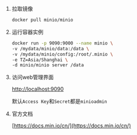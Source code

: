1. 拉取镜像

   ```bash
   docker pull minio/minio
   ```

2. 运行容器实例

   ```bash
   docker run -p 9090:9000 --name minio \
   -v /mydata/minio/data:/data \
   -v /mydata/minio/config:/root/.minio \
   -e TZ=Asia/Shanghai \
   -d minio/minio server /data
   ```

3. 访问web管理界面

   [http://localhost:9090](http://localhost:9090)

    默认`Access Key`和`Secret`都是`minioadmin` 

4. 官方文档

   [https://docs.min.io/cn/](https://docs.min.io/cn/)

